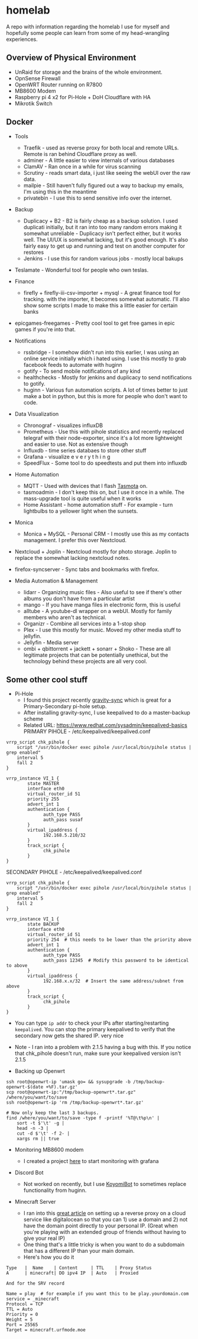 # homelab

A repo with information regarding the homelab I use for myself and hopefully some people can learn from some of my head-wrangling experiences.


## Overview of Physical Environment

- UnRaid for storage and the brains of the whole environment.
- OpnSense Firewall
- OpenWRT Router running on R7800
- MB8600 Modem
- Raspberry pi 4 x2 for Pi-Hole + DoH Cloudflare with HA
- Mikrotik Switch

## Docker

- Tools
  - Traefik - used as reverse proxy for both local and remote URLs. Remote is ran behind Cloudflare proxy as well.
  - adminer - A little easier to view internals of various databases
  - ClamAV - Ran once in a while for virus scanning
  - Scrutiny - reads smart data, i just like seeing the webUI over the raw data.
  - mailpie - Still haven't fully figured out a way to backup my emails, I'm using this in the meantime
  - privatebin - I use this to send sensitive info over the internet.

- Backup
  - Duplicacy + B2 - B2 is fairly cheap as a backup solution. I used duplicati initially, but it ran into too many random errors making it somewhat unreliable - Duplicacy isn't perfect either, but it works well. The UI/UX is somewhat lacking, but it's good enough. It's also fairly easy to get up and running and test on another computer for restores
  - Jenkins - I use this for random various jobs - mostly local bakups

- Teslamate - Wonderful tool for people who own teslas.
- Finance
  - firefly + firefly-iii-csv-importer + mysql - A great finance tool for tracking. with the importer, it becomes somewhat automatic. I'll also show some scripts I made to make this a little easier for certain banks
- epicgames-freegames - Pretty cool tool to get free games in epic games if you're into that.

- Notifications
  - rssbridge - I somehow didn't run into this earlier, I was using an online service initially which i hated using. I use this mostly to grab facebook feeds to automate with huginn
  - gotify - To send mobile notifications of any kind
  - healthchecks - Mostly for jenkins and duplicacy to send notifications to gotify.
  - huginn - Various fun automation scripts. A lot of times better to just make a bot in python, but this is more for people who don't want to code.

- Data Visualization
  - Chronograf - visualizes influxDB
  - Prometheus - Use this with pihole statistics and recently replaced telegraf with their node-exporter, since it's a lot more lightweight and easier to use. Not as extensive though
  - Influxdb - time series databaes to store other stuff
  - Grafana - visualize e v e r y t h i n g
  - SpeedFlux - Some tool to do speedtests and put them into influxdb

- Home Automation
  - MQTT - Used with devices that I flash [Tasmota](https://github.com/arendst/Tasmota) on.
  - tasmoadmin - I don't keep this on, but I use it once in a while. The mass-upgrade tool is quite useful when it works
  - Home Assistant - home automation stuff - For example - turn lightbulbs to a yellower light when the sunsets.

- Monica
  - Monica + MySQL - Personal CRM - I mostly use this as my contacts management. I prefer this over Nextcloud.

- Nextcloud + Joplin - Nextcloud mostly for photo storage. Joplin to replace the somewhat lacking nextcloud notes.
- firefox-syncserver - Sync tabs and bookmarks with firefox.

- Media Automation & Management
  - lidarr - Organizing music files - Also useful to see if there's other albums you don't have from a particular artist
  - mango - If you have manga files in electronic form, this is useful
  - alltube - A youtube-dl wrapper on a webUI. Mostly for family members who aren't as technical.
  - Organizr - Combine all services into a 1-stop shop
  - Plex - I use this mostly for music. Moved my other media stuff to jellyfin.
  - Jellyfin - Media server
  - ombi + qbittorrent + jackett + sonarr + Shoko - These are all legitimate projects that can be potentially unethical, but the technology behind these projects are all very cool.


## Some other cool stuff

- Pi-Hole
  - I found this project recently [gravity-sync](https://github.com/vmstan/gravity-sync) which is great for a Primary-Secondary pi-hole setup.
  - After installing gravity-sync, I use keepalived to do a master-backup scheme
  - Related URL: https://www.redhat.com/sysadmin/keepalived-basics
PRIMARY PIHOLE - /etc/keepalived/keepalived.conf
```
vrrp_script chk_pihole {
    script "/usr/bin/docker exec pihole /usr/local/bin/pihole status | grep enabled"
    interval 5
    fall 2
}

vrrp_instance VI_1 {
        state MASTER
        interface eth0
        virtual_router_id 51
        priority 255
        advert_int 1
        authentication {
              auth_type PASS
              auth_pass susaf
        }
        virtual_ipaddress {
              192.168.5.210/32
        }
        track_script {
              chk_pihole
        }
}
```
SECONDARY PIHOLE - /etc/keepalived/keepalived.conf
```
vrrp_script chk_pihole {
    script "/usr/bin/docker exec pihole /usr/local/bin/pihole status | grep enabled"
    interval 5
    fall 2
}

vrrp_instance VI_1 {
        state BACKUP
        interface eth0
        virtual_router_id 51
        priority 254  # this needs to be lower than the priority above
        advert_int 1
        authentication {
              auth_type PASS
              auth_pass 12345  # Modify this password to be identical to above
        }
        virtual_ipaddress {
              192.168.x.x/32  # Insert the same address/subnet from above
        }
        track_script {
              chk_pihole
        }
}
```

  - You can type `ip addr` to check your IPs after starting/restarting `keepalived`. You can stop the primary keepalived to verify that the secondary now gets the shared IP. very nice
  - Note - I ran into a problem with 2.1.5 having a bug with this. If you notice that chk_pihole doesn't run, make sure your keepalived version isn't 2.1.5

- Backing up Openwrt
```
ssh root@openwrt-ip 'umask go= && sysupgrade -b /tmp/backup-openwrt-$(date +%F).tar.gz'
scp root@openwrt-ip:"/tmp/backup-openwrt*.tar.gz" /where/you/want/to/save
ssh root@openwrt-ip 'rm /tmp/backup-openwrt*.tar.gz'

# Now only keep the last 3 backups.
find /where/you/want/to/save -type f -printf '%T@\t%p\n' |
    sort -t $'\t' -g | 
    head -n -3 | 
    cut -d $'\t' -f 2- |
    xargs rm || true
```
- Monitoring MB8600 modem
  - I created a project [here](https://github.com/xNinjaKittyx/mb8600) to start monitoring with grafana 

- Discord Bot
  - Not worked on recently, but I use [KoyomiBot](https://github.com/xNinjaKittyx/KoyomiBot) to sometimes replace functionality from huginn.

- Minecraft Server
  - I ran into this [great article](https://terminalblues.dev/Hiding-Your-Minecraft-Source-IP#DNS) on setting up a reverse proxy on a cloud service like digitalocean so that you can 1) use a domain and 2) not have the domain point directly to your personal IP. (Great when you're playing with an extended group of friends without having to give your real IP)
  - One thing that's a little tricky is when you want to do a subdomain that has a different IP than your main domain.
  - Here's how you do it
```
Type   |  Name    | Content     | TTL    | Proxy Status
A      | minecraft| DO ipv4 IP  | Auto   | Proxied

And for the SRV record

Name = play  # for example if you want this to be play.yourdomain.com
service = _minecraft
Protocol = TCP
TTL = Auto
Priority = 0
Weight = 5
Port = 25565
Target = minecraft.urfmode.moe
```
